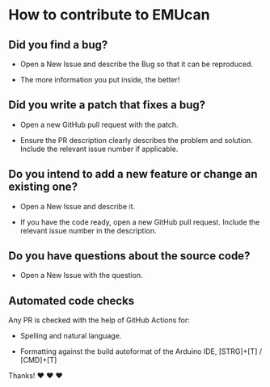 # How to contribute to EMUcan

## **Did you find a bug?**

* Open a New Issue and describe the Bug so that it can be reproduced.

* The more information you put inside, the better!

## **Did you write a patch that fixes a bug?**

* Open a new GitHub pull request with the patch.

* Ensure the PR description clearly describes the problem and solution. Include the relevant issue number if applicable.

## **Do you intend to add a new feature or change an existing one?**

* Open a New Issue and describe it.

* If you have the code ready, open a new GitHub pull request. Include the relevant issue number in the description.

## **Do you have questions about the source code?**

* Open a New Issue with the question.

## **Automated code checks**

Any PR is checked with the help of GitHub Actions for:

* Spelling and natural language.

* Formatting against the build autoformat of the Arduino IDE, [STRG]+[T] / [CMD]+[T]

Thanks! :heart: :heart: :heart:
